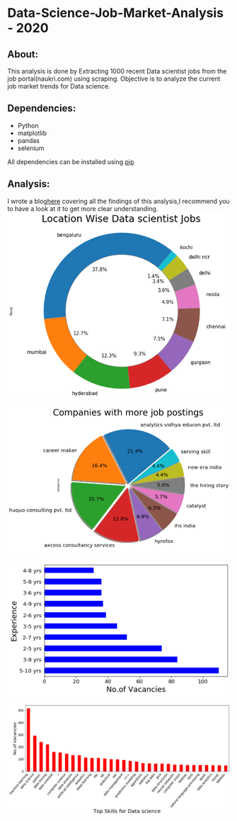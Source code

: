 # Data-Science-Job-Market-Analysis - 2020

## About:
This analysis is done by Extracting 1000 recent Data scientist jobs from the job portal(naukri.com) using scraping.
Objective is to analyze the current job market trends for Data science.

## Dependencies:
* Python
* matplotlib
* pandas
* selenium

All dependencies can be installed using [pip](https://pip.pypa.io/en/stable/)

## Analysis:
I wrote a blog[here](https:) covering all the findings of this anslysis,I recommend you to have a look at it to get more clear understanding.
![Screenshot](images/Location.png)

![Screenshot](images/companies.png)

![Screenshot](images/experience.png)

![Screenshot](images/skills.png)

